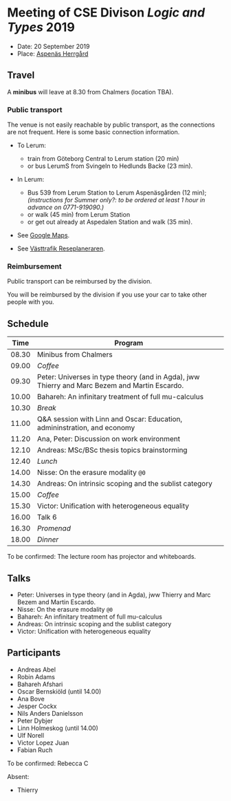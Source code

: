 # Meeting of CSE Divison _Logic and Types_ 2019

- Date: 20 September 2019
- Place: [Aspenäs Herrgård](http://www.aspenasherrgard.se/)

## Travel

A __minibus__ will leave at 8.30 from Chalmers (location TBA).

### Public transport

The venue is not easily reachable by public transport, as the connections are not frequent.
Here is some basic connection information.
- To Lerum:
  * train from Göteborg Central to Lerum station (20 min)
  * or bus LerumS from Svingeln to Hedlunds Backe (23 min).

- In Lerum:
  * Bus 539 from Lerum Station to Lerum Aspenäsgården (12 min);
    _(instructions for Summer only?: to be ordered at least 1 hour in advance on 0771-919090.)_
  * or walk (45 min) from Lerum Station
  * or get out already at Aspedalen Station and walk (35 min).

- See [Google Maps](https://www.google.se/maps).
- See [Västtrafik Reseplaneraren](https://www.vasttrafik.se/reseplanering/reseplaneraren/).

### Reimbursement

Public transport can be reimbursed by the division.

You will be reimbursed by the division if you use your car to take other people with you.

## Schedule

| Time | Program |
|---|---|
| 08.30 | Minibus from Chalmers
| 09.00 | _Coffee_
| 09.30 | Peter: Universes in type theory (and in Agda), jww Thierry and Marc Bezem and Martin Escardo.
| 10.00 | Bahareh: An infinitary treatment of full mu-calculus
| 10.30 | _Break_
| 11.00 | Q&A session with Linn and Oscar: Education, admininstration, and economy
| 11.20 | Ana, Peter: Discussion on work environment
| 12.10 | Andreas: MSc/BSc thesis topics brainstorming
| 12.40 | _Lunch_
| 14.00 | Nisse: On the erasure modality `@0`
| 14.30 | Andreas: On intrinsic scoping and the sublist category
| 15.00 | _Coffee_
| 15.30 | Victor: Unification with heterogeneous equality
| 16.00 | Talk 6
| 16.30 | _Promenad_
| 18.00 | _Dinner_

To be confirmed: The lecture room has projector and whiteboards.

## Talks

- Peter: Universes in type theory (and in Agda), jww Thierry and Marc Bezem and Martin Escardo.
- Nisse: On the erasure modality `@0`
- Bahareh: An infinitary treatment of full mu-calculus
- Andreas: On intrinsic scoping and the sublist category
- Victor: Unification with heterogeneous equality

## Participants

- Andreas Abel
- Robin Adams
- Bahareh Afshari
- Oscar Bernskiöld (until 14.00)
- Ana Bove
- Jesper Cockx
- Nils Anders Danielsson
- Peter Dybjer
- Linn Holmeskog (until 14.00)
- Ulf Norell
- Victor Lopez Juan
- Fabian Ruch

To be confirmed: Rebecca C

Absent:
- Thierry
